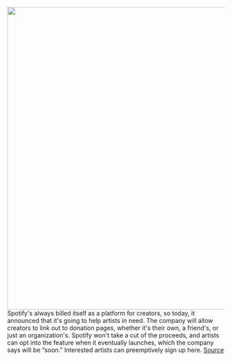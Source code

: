 <img src='https://cdn.vox-cdn.com/thumbor/6zml28L8iA1bqzhk50tHm0uB6Ro=/0x0:1508x1005/1200x800/filters:focal(634x383:874x623)/cdn.vox-cdn.com/uploads/chorus_image/image/66551846/spotify.0.jpg' width='700px' /><br/>
Spotify's always billed itself as a platform for creators, so today, it announced that it's going to help artists in need. The company will allow creators to link out to donation pages, whether it's their own, a friend's, or just an organization's. Spotify won't take a cut of the proceeds, and artists can opt into the feature when it eventually launches, which the company says will be “soon.” Interested artists can preemptively sign up here.
<a href='https://www.theverge.com/2020/3/25/21193724/spotify-coronavirus-relief-musician-artist-donations-covid19'> Source <a/>